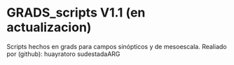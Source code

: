 # GRADS_scripts V1.1 (en actualizacion)
Scripts hechos en grads para campos sinópticos y de mesoescala. 
Realiado por (github):
huayratoro
sudestadaARG
